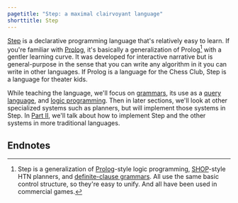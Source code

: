 ```yaml
---
pagetitle: "Step: a maximal clairvoyant language"
shorttitle: Step
---
```

[Step](https://github.com/ianhorswill/Step) is a declarative programming language that's relatively easy to learn.  If you're familiar with [Prolog](https://en.wikipedia.org/wiki/prolog), it's basically a generalization of Prolog[^1] with a gentler learning curve.  It was developed for interactive narrative but is general-purpose in the sense that you can write any algorithm in it you can write in other languages.  If Prolog is a language for the Chess Club, Step is a language for theater kids.

While teaching the language, we'll focus on [grammars](grammars), its use as a [query language](answering_questions), and [logic programming](logic_programming).  Then in later sections, we'll look at other specialized systems such as planners, but will implement those systems in Step.  In [Part II](part_ii), we'll talk about how to implement Step and the other systems in more traditional languages.

## Endnotes

[^1]: Step is a generalization of [Prolog](wiki:Prolog)-style logic programming, [SHOP](https://www.cs.umd.edu/~nau/projects/shop/)-style HTN planners, and [definite-clause grammars](wiki:Definite_clause_grammar).  All use the same basic control structure, so they're easy to unify.  And all have been used in commercial games.